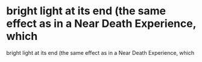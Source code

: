 # bright light at its end (the same effect as in a Near Death Experience, which

bright light at its end (the same effect as in a Near Death Experience, which